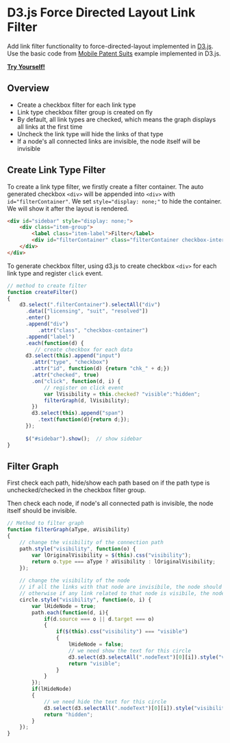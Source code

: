D3.js Force Directed Layout Link Filter
=======================================

Add link filter functionality to force-directed-layout implemented in [D3.js](http://d3js.org/). Use the basic code from [Mobile Patent Suits](http://bl.ocks.org/mbostock/1153292) example implemented in D3.js.

**[Try Yourself!](http://jsfiddle.net/zhanghuancs/cuYu8/)**

Overview
--------
- Create a checkbox filter for each link type
- Link type checkbox filter group is created on fly
- By default, all link types are checked, which means the graph displays all links at the first time
- Uncheck the link type will hide the links of that type
- If a node's all connected links are invisible, the node itself will be invisible

Create Link Type Filter
-----------------------
To create a link type filter, we firstly create a filter container. The auto generated checkbox `<div>` will be appended into `<div>` with `id="filterContainer"`. We set `style="display: none;"` to hide the container. We will show it after the layout is rendered.

```html
<div id="sidebar" style="display: none;">
    <div class="item-group">
        <label class="item-label">Filter</label>  
        <div id="filterContainer" class="filterContainer checkbox-interaction-group"></div>
    </div>
</div>	
```

To generate checkbox filter, using d3.js to create checkbox `<div>` for each link type and register `click` event. 

```javascript
// method to create filter
function createFilter()
{
    d3.select(".filterContainer").selectAll("div")
      .data(["licensing", "suit", "resolved"])
      .enter()
      .append("div")
          .attr("class", "checkbox-container")
      .append("label")
      .each(function(d) {
         // create checkbox for each data
	  d3.select(this).append("input")
	    .attr("type", "checkbox")
	    .attr("id", function(d) {return "chk_" + d;})
	    .attr("checked", true)
	    .on("click", function(d, i) {
			// register on click event
			var lVisibility = this.checked? "visible":"hidden";
			filterGraph(d, lVisibility);
	    })
	    d3.select(this).append("span")
	      .text(function(d){return d;});
      });
							
      $("#sidebar").show();  // show sidebar
}
```

Filter Graph
------------
First check each path, hide/show each path based on if the path type is unchecked/checked in the checkbox filter group. 

Then check each node, if node's all connected path is invisible, the node itself should be invisible.

```javascript
// Method to filter graph
function filterGraph(aType, aVisibility)
{	
	// change the visibility of the connection path
	path.style("visibility", function(o) {
		var lOriginalVisibility = $(this).css("visibility");
		return o.type === aType ? aVisibility : lOriginalVisibility;
	});	
					        
	// change the visibility of the node
	// if all the links with that node are invisibile, the node should also be invisible
	// otherwise if any link related to that node is visibile, the node should be visible
	circle.style("visibility", function(o, i) {	
		var lHideNode = true;
		path.each(function(d, i){
			if(d.source === o || d.target === o)
			{
				if($(this).css("visibility") === "visible")
				{
					lHideNode = false;
					// we need show the text for this circle
					d3.select(d3.selectAll(".nodeText")[0][i]).style("visibility","visible");
					return "visible";
				}
			}
		});
		if(lHideNode)
		{
			// we need hide the text for this circle 
			d3.select(d3.selectAll(".nodeText")[0][i]).style("visibility","hidden");
			return "hidden";
		}
	});
}
```
